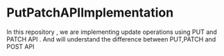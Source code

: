 # PutPatchAPIImplementation
 In this repository , we are implementing update operations using PUT and PATCH API . And will understand the difference between PUT,PATCH and POST API
